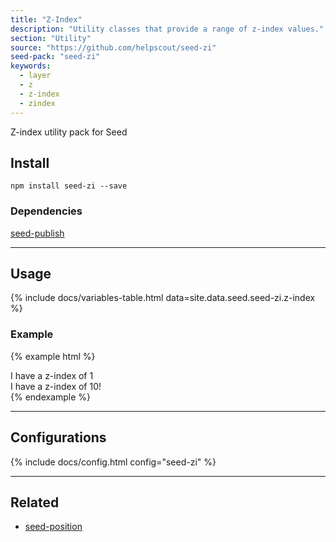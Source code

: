 ```yaml
---
title: "Z-Index"
description: "Utility classes that provide a range of z-index values."
section: "Utility"
source: "https://github.com/helpscout/seed-zi"
seed-pack: "seed-zi"
keywords:
  - layer
  - z
  - z-index
  - zindex
---
```


Z-index utility pack for Seed


## Install

```
npm install seed-zi --save
```


### Dependencies

 [seed-publish](/seed/packs/seed-publish)



---



## Usage

{% include docs/variables-table.html data=site.data.seed.seed-zi.z-index %}


### Example

{% example html %}
<div class="u-pos-relative u-zi-1">
  I have a z-index of 1
</div>
<div class="u-pos-relative u-zi-10">
  I have a z-index of 10!
</div>
{% endexample %}



---



## Configurations

{% include docs/config.html config="seed-zi" %}



---



## Related

* [seed-position](/seed/packs/seed-position)
